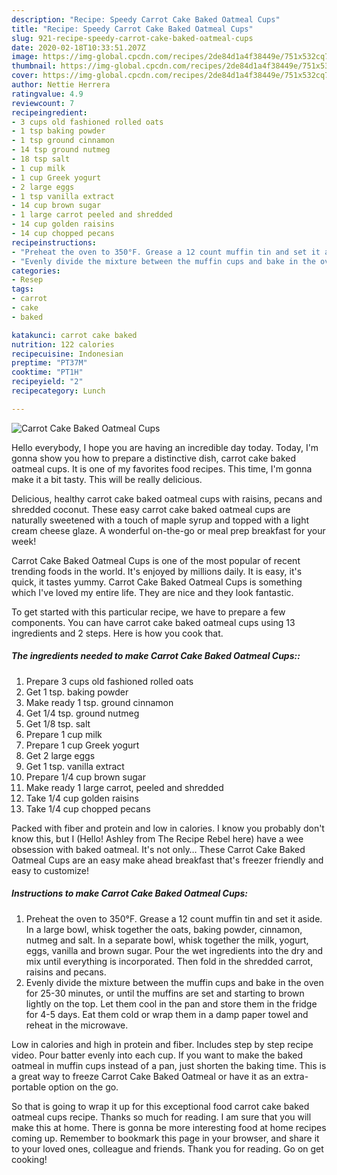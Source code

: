 ```yaml
---
description: "Recipe: Speedy Carrot Cake Baked Oatmeal Cups"
title: "Recipe: Speedy Carrot Cake Baked Oatmeal Cups"
slug: 921-recipe-speedy-carrot-cake-baked-oatmeal-cups
date: 2020-02-18T10:33:51.207Z
image: https://img-global.cpcdn.com/recipes/2de84d1a4f38449e/751x532cq70/carrot-cake-baked-oatmeal-cups-recipe-main-photo.jpg
thumbnail: https://img-global.cpcdn.com/recipes/2de84d1a4f38449e/751x532cq70/carrot-cake-baked-oatmeal-cups-recipe-main-photo.jpg
cover: https://img-global.cpcdn.com/recipes/2de84d1a4f38449e/751x532cq70/carrot-cake-baked-oatmeal-cups-recipe-main-photo.jpg
author: Nettie Herrera
ratingvalue: 4.9
reviewcount: 7
recipeingredient:
- 3 cups old fashioned rolled oats
- 1 tsp baking powder
- 1 tsp ground cinnamon
- 14 tsp ground nutmeg
- 18 tsp salt
- 1 cup milk
- 1 cup Greek yogurt
- 2 large eggs
- 1 tsp vanilla extract
- 14 cup brown sugar
- 1 large carrot peeled and shredded
- 14 cup golden raisins
- 14 cup chopped pecans
recipeinstructions:
- "Preheat the oven to 350°F. Grease a 12 count muffin tin and set it aside. In a large bowl, whisk together the oats, baking powder, cinnamon, nutmeg and salt. In a separate bowl, whisk together the milk, yogurt, eggs, vanilla and brown sugar. Pour the wet ingredients into the dry and mix until everything is incorporated. Then fold in the shredded carrot, raisins and pecans."
- "Evenly divide the mixture between the muffin cups and bake in the oven for 25-30 minutes, or until the muffins are set and starting to brown lightly on the top. Let them cool in the pan and store them in the fridge for 4-5 days. Eat them cold or wrap them in a damp paper towel and reheat in the microwave."
categories:
- Resep
tags:
- carrot
- cake
- baked

katakunci: carrot cake baked
nutrition: 122 calories
recipecuisine: Indonesian
preptime: "PT37M"
cooktime: "PT1H"
recipeyield: "2"
recipecategory: Lunch

---
```



![Carrot Cake Baked Oatmeal Cups](https://img-global.cpcdn.com/recipes/2de84d1a4f38449e/751x532cq70/carrot-cake-baked-oatmeal-cups-recipe-main-photo.jpg)

Hello everybody, I hope you are having an incredible day today. Today, I'm gonna show you how to prepare a distinctive dish, carrot cake baked oatmeal cups. It is one of my favorites food recipes. This time, I'm gonna make it a bit tasty. This will be really delicious.

Delicious, healthy carrot cake baked oatmeal cups with raisins, pecans and shredded coconut. These easy carrot cake baked oatmeal cups are naturally sweetened with a touch of maple syrup and topped with a light cream cheese glaze. A wonderful on-the-go or meal prep breakfast for your week!

Carrot Cake Baked Oatmeal Cups is one of the most popular of recent trending foods in the world. It's enjoyed by millions daily. It is easy, it's quick, it tastes yummy. Carrot Cake Baked Oatmeal Cups is something which I've loved my entire life. They are nice and they look fantastic.


To get started with this particular recipe, we have to prepare a few components. You can have carrot cake baked oatmeal cups using 13 ingredients and 2 steps. Here is how you cook that.

##### The ingredients needed to make Carrot Cake Baked Oatmeal Cups::

1. Prepare 3 cups old fashioned rolled oats
1. Get 1 tsp. baking powder
1. Make ready 1 tsp. ground cinnamon
1. Get 1/4 tsp. ground nutmeg
1. Get 1/8 tsp. salt
1. Prepare 1 cup milk
1. Prepare 1 cup Greek yogurt
1. Get 2 large eggs
1. Get 1 tsp. vanilla extract
1. Prepare 1/4 cup brown sugar
1. Make ready 1 large carrot, peeled and shredded
1. Take 1/4 cup golden raisins
1. Take 1/4 cup chopped pecans


Packed with fiber and protein and low in calories. I know you probably don&#39;t know this, but I (Hello! Ashley from The Recipe Rebel here) have a wee obsession with baked oatmeal. It&#39;s not only… These Carrot Cake Baked Oatmeal Cups are an easy make ahead breakfast that&#39;s freezer friendly and easy to customize! 

##### Instructions to make Carrot Cake Baked Oatmeal Cups:

1. Preheat the oven to 350°F. Grease a 12 count muffin tin and set it aside. In a large bowl, whisk together the oats, baking powder, cinnamon, nutmeg and salt. In a separate bowl, whisk together the milk, yogurt, eggs, vanilla and brown sugar. Pour the wet ingredients into the dry and mix until everything is incorporated. Then fold in the shredded carrot, raisins and pecans.
1. Evenly divide the mixture between the muffin cups and bake in the oven for 25-30 minutes, or until the muffins are set and starting to brown lightly on the top. Let them cool in the pan and store them in the fridge for 4-5 days. Eat them cold or wrap them in a damp paper towel and reheat in the microwave.


Low in calories and high in protein and fiber. Includes step by step recipe video. Pour batter evenly into each cup. If you want to make the baked oatmeal in muffin cups instead of a pan, just shorten the baking time. This is a great way to freeze Carrot Cake Baked Oatmeal or have it as an extra-portable option on the go. 

So that is going to wrap it up for this exceptional food carrot cake baked oatmeal cups recipe. Thanks so much for reading. I am sure that you will make this at home. There is gonna be more interesting food at home recipes coming up. Remember to bookmark this page in your browser, and share it to your loved ones, colleague and friends. Thank you for reading. Go on get cooking!
